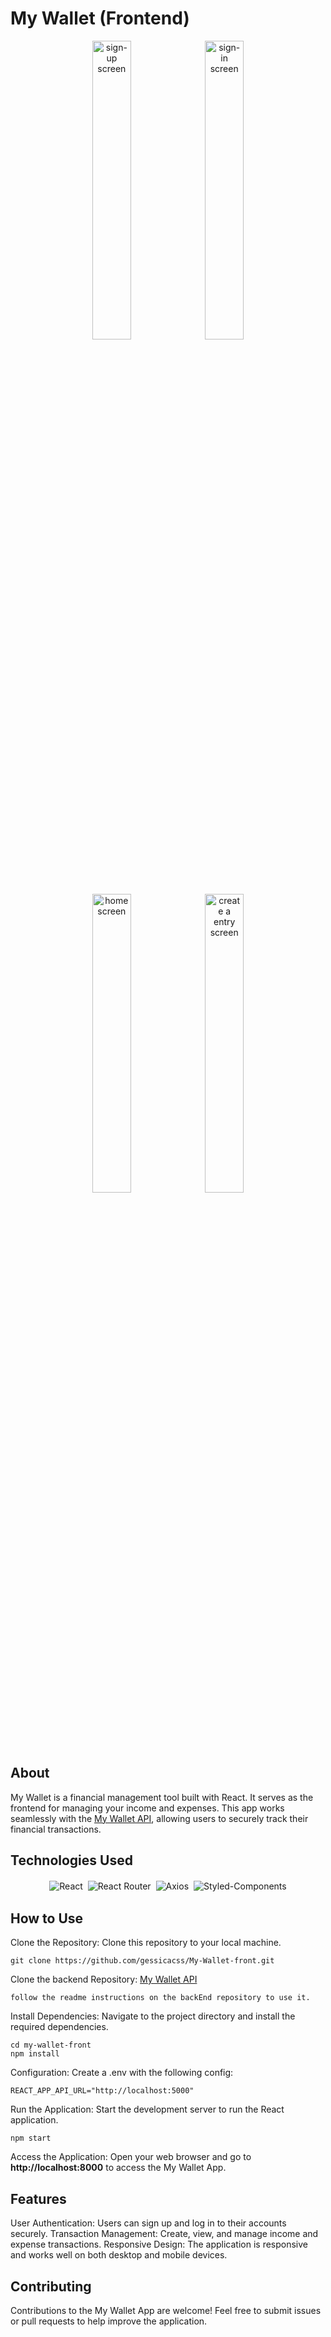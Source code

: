 # My Wallet (Frontend)

<div align='center'>
  <img width='35%' src="https://github.com/gessicacss/My-Wallet-front/assets/111399040/a120a608-d2e1-469f-893e-c9f868c769c5" alt='sign-up screen'/>
  <img width='35%' src="https://github.com/gessicacss/My-Wallet-front/assets/111399040/8edf9a63-c76e-47fb-9be4-a3e700d6290b" alt='sign-in screen'/>
  <img width='35%' src="https://github.com/gessicacss/My-Wallet-front/assets/111399040/0c8569b1-2625-432f-afbc-072d0b4d78c1" alt='home screen'/>
  <img width='35%' src="https://github.com/gessicacss/My-Wallet-front/assets/111399040/35c6c033-b387-4a26-ba15-170eef6cc868" alt='create a entry screen'/>
</div>

## About
My Wallet is a financial management tool built with React. It serves as the frontend for managing your income and expenses. This app works seamlessly with the [My Wallet API](https://github.com/gessicacss/My-Wallet-back), allowing users to securely track their financial transactions.

## Technologies Used

<p align='center'>
<img style='margin: 2px;' src='https://img.shields.io/badge/react-%2320232a.svg?style=for-the-badge&logo=react&logoColor=%2361DAFB' alt='React'/>
<img style='margin: 2px;' src='https://img.shields.io/badge/React_Router-CA4245?style=for-the-badge&logo=react-router&logoColor=white' alt='React Router'/>
<img style='margin: 2px;' src='https://img.shields.io/badge/axios-800080?style=for-the-badge&logo=axios&logoColor=white' alt='Axios'/>
<img style='margin: 2px;' src='https://img.shields.io/badge/styled--components-DB7093?style=for-the-badge&logo=styled-components&logoColor=white' alt='Styled-Components'/>
</p>

## How to Use

Clone the Repository: Clone this repository to your local machine.
```
git clone https://github.com/gessicacss/My-Wallet-front.git
```

Clone the backend Repository: [My Wallet API](https://github.com/gessicacss/My-Wallet-back)
```
follow the readme instructions on the backEnd repository to use it.
```

Install Dependencies: Navigate to the project directory and install the required dependencies.

```
cd my-wallet-front
npm install
```

Configuration: Create a .env with the following config:
```
REACT_APP_API_URL="http://localhost:5000"
```

Run the Application: Start the development server to run the React application.

```
npm start
```

Access the Application: Open your web browser and go to <b>http://localhost:8000</b> to access the My Wallet App.

## Features

User Authentication: Users can sign up and log in to their accounts securely.
Transaction Management: Create, view, and manage income and expense transactions.
Responsive Design: The application is responsive and works well on both desktop and mobile devices.

## Contributing
Contributions to the My Wallet App are welcome! Feel free to submit issues or pull requests to help improve the application.
